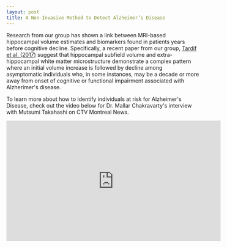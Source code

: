 ```yaml
---
layout: post
title: A Non-Invasive Method to Detect Alzheimer’s Disease
---
```


Research from our group has shown a link between MRI-based hippocampal volume estimates and biomarkers found in patients years before cognitive decline. Specifically, a recent paper from our group, [Tardif et al. (2017)](http://onlinelibrary.wiley.com/doi/10.1002/hbm.23897/full) suggest that hippocampal subfield volume and extra-hippocampal white matter microstructure demonstrate a complex pattern where an initial volume increase is followed by decline among asymptomatic individuals who, in some instances, may be a decade or more away from onset of cognitive or functional impairment associated with Alzherimer's disease.

To learn more about how to identify individuals at risk for Alzheimer's Disease, check out the video below for Dr. Mallar Chakravarty's interview with Mutsumi Takahashi on CTV Montreal News.

<iframe src="https://webapps.9c9media.com/vidi-player/1.4.0/share/iframe.html?currentId=1296693&config=ctvnews/share.json&kruxId=ImoeZsch&cid=%5B%7B%22contentId%22%3A1296693%2C%22ad%22%3A%7B%22adsite%22%3A%22ctv.ctvnews%22%2C%22adzone%22%3A%22embed%22%7D%7D%5D" width="560" height="315"frameborder="0" allowfullscreen></iframe>
